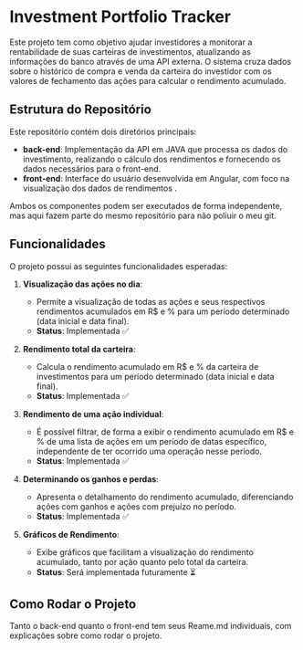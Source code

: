 # Investment Portfolio Tracker

Este projeto tem como objetivo ajudar investidores a monitorar a rentabilidade de suas carteiras de investimentos, atualizando as informações do banco através de uma API externa.  O sistema cruza dados sobre o histórico de compra e venda da carteira do investidor com os valores de fechamento das ações para calcular o rendimento acumulado. <!-- e apresentar gráficos de desempenho.o -->

## Estrutura do Repositório

Este repositório contém dois diretórios principais:

- **back-end**: Implementação da API em JAVA que processa os dados do investimento, realizando o cálculo dos rendimentos e fornecendo os dados necessários para o front-end.
- **front-end**: Interface do usuário desenvolvida em Angular, com foco na visualização dos dados de rendimentos <!-- e gráficos-->.

Ambos os componentes podem ser executados de forma independente, mas aqui fazem parte do mesmo repositório para não poliuir o meu git.

## Funcionalidades

O projeto possui as seguintes funcionalidades esperadas:

1. **Visualização das ações no dia**:
   - Permite a visualização de todas as ações e seus respectivos rendimentos acumulados em R$ e % para um período determinado (data inicial e data final).
   - **Status**: Implementada ✅

2. **Rendimento total da carteira**:
   - Calcula o rendimento acumulado em R$ e % da carteira de investimentos para um período determinado (data inicial e data final).
   - **Status**: Implementada ✅

3. **Rendimento de uma ação individual**:
   - É possível filtrar, de forma a exibir o rendimento acumulado em R$ e % de uma lista de ações em um período de datas específico, independente de ter ocorrido uma operação nesse período.
   - **Status**: Implementada ✅

4. **Determinando os ganhos e perdas**:
   - Apresenta o detalhamento do rendimento acumulado, diferenciando ações com ganhos e ações com prejuízo no período.
   - **Status**: Implementada ✅

5. **Gráficos de Rendimento**:
   - Exibe gráficos que facilitam a visualização do rendimento acumulado, tanto por ação quanto pelo total da carteira.
   - **Status**: Será implementada futuramente ⏳

## Como Rodar o Projeto

Tanto o back-end quanto o front-end tem seus Reame.md individuais, com explicações sobre como rodar o projeto.
